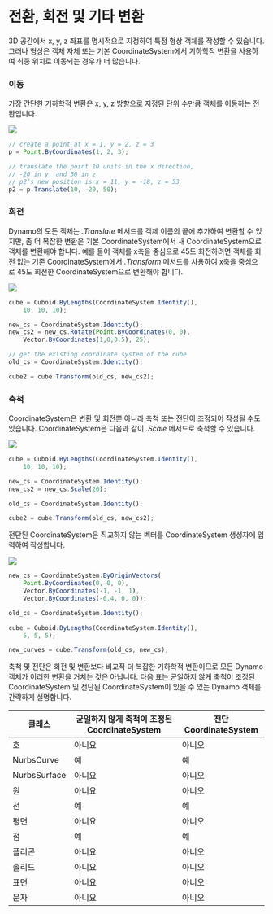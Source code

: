 # 전환, 회전 및 기타 변환

3D 공간에서 x, y, z 좌표를 명시적으로 지정하여 특정 형상 객체를 작성할 수 있습니다. 그러나 형상은 객체 자체 또는 기본 CoordinateSystem에서 기하학적 변환을 사용하여 최종 위치로 이동되는 경우가 더 많습니다.

### 이동

가장 간단한 기하학적 변환은 x, y, z 방향으로 지정된 단위 수만큼 객체를 이동하는 전환입니다.

![](../images/8-2/5/Transformations\_01.png)

```js
// create a point at x = 1, y = 2, z = 3
p = Point.ByCoordinates(1, 2, 3);

// translate the point 10 units in the x direction,
// -20 in y, and 50 in z
// p2’s new position is x = 11, y = -18, z = 53
p2 = p.Translate(10, -20, 50);
```

### 회전

Dynamo의 모든 객체는 _.Translate_ 메서드를 객체 이름의 끝에 추가하여 변환할 수 있지만, 좀 더 복잡한 변환은 기본 CoordinateSystem에서 새 CoordinateSystem으로 객체를 변환해야 합니다. 예를 들어 객체를 x축을 중심으로 45도 회전하려면 객체를 회전 없는 기존 CoordinateSystem에서 _.Transform_ 메서드를 사용하여 x축을 중심으로 45도 회전한 CoordinateSystem으로 변환해야 합니다.

![](../images/8-2/5/Transformations\_02.png)

```js
cube = Cuboid.ByLengths(CoordinateSystem.Identity(),
    10, 10, 10);

new_cs = CoordinateSystem.Identity();
new_cs2 = new_cs.Rotate(Point.ByCoordinates(0, 0),
    Vector.ByCoordinates(1,0,0.5), 25);

// get the existing coordinate system of the cube
old_cs = CoordinateSystem.Identity();

cube2 = cube.Transform(old_cs, new_cs2);
```

### 축척

CoordinateSystem은 변환 및 회전뿐 아니라 축척 또는 전단이 조정되어 작성될 수도 있습니다. CoordinateSystem은 다음과 같이 _.Scale_ 메서드로 축척할 수 있습니다.

![](../images/8-2/5/Transformations\_03.png)

```js
cube = Cuboid.ByLengths(CoordinateSystem.Identity(),
    10, 10, 10);

new_cs = CoordinateSystem.Identity();
new_cs2 = new_cs.Scale(20);

old_cs = CoordinateSystem.Identity();

cube2 = cube.Transform(old_cs, new_cs2);
```

전단된 CoordinateSystem은 직교하지 않는 벡터를 CoordinateSystem 생성자에 입력하여 작성합니다.

![](../images/8-2/5/Transformations\_04.png)

```js
new_cs = CoordinateSystem.ByOriginVectors(
    Point.ByCoordinates(0, 0, 0),
	Vector.ByCoordinates(-1, -1, 1),
	Vector.ByCoordinates(-0.4, 0, 0));

old_cs = CoordinateSystem.Identity();

cube = Cuboid.ByLengths(CoordinateSystem.Identity(),
    5, 5, 5);

new_curves = cube.Transform(old_cs, new_cs);
```

축척 및 전단은 회전 및 변환보다 비교적 더 복잡한 기하학적 변환이므로 모든 Dynamo 객체가 이러한 변환을 거치는 것은 아닙니다. 다음 표는 균일하지 않게 축척이 조정된 CoordinateSystem 및 전단된 CoordinateSystem이 있을 수 있는 Dynamo 객체를 간략하게 설명합니다.

| 클래스 | 균일하지 않게 축척이 조정된 CoordinateSystem | 전단 CoordinateSystem |
| ------------ | ------------------------------------- | ------------------------ |
| 호 | 아니요 | 아니오 |
| NurbsCurve | 예 | 예 |
| NurbsSurface | 아니요 | 아니오 |
| 원 | 아니요 | 아니오 |
| 선 | 예 | 예 |
| 평면 | 아니요 | 아니오 |
| 점 | 예 | 예 |
| 폴리곤 | 아니요 | 아니오 |
| 솔리드 | 아니요 | 아니오 |
| 표면 | 아니요 | 아니오 |
| 문자 | 아니요 | 아니오 |

